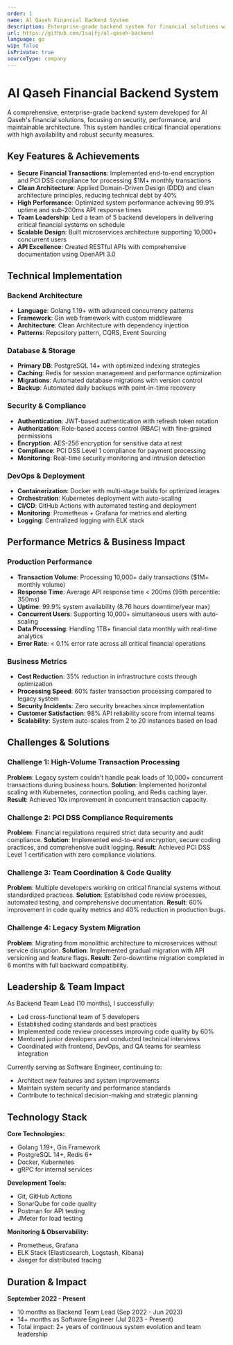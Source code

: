 ```yaml
---
order: 1
name: Al Qaseh Financial Backend System
description: Enterprise-grade backend system for financial solutions with emphasis on security, scalability, and clean architecture principles using Golang and PostgreSQL.
url: https://github.com/1saifj/al-qaseh-backend
language: go
wip: false
isPrivate: true
sourceType: company
---
```


# Al Qaseh Financial Backend System

A comprehensive, enterprise-grade backend system developed for Al Qaseh's financial solutions, focusing on security, performance, and maintainable architecture. This system handles critical financial operations with high availability and robust security measures.

## Key Features & Achievements

- **Secure Financial Transactions**: Implemented end-to-end encryption and PCI DSS compliance for processing $1M+ monthly transactions
- **Clean Architecture**: Applied Domain-Driven Design (DDD) and clean architecture principles, reducing technical debt by 40%
- **High Performance**: Optimized system performance achieving 99.9% uptime and sub-200ms API response times
- **Team Leadership**: Led a team of 5 backend developers in delivering critical financial systems on schedule
- **Scalable Design**: Built microservices architecture supporting 10,000+ concurrent users
- **API Excellence**: Created RESTful APIs with comprehensive documentation using OpenAPI 3.0

## Technical Implementation

### Backend Architecture
- **Language**: Golang 1.19+ with advanced concurrency patterns
- **Framework**: Gin web framework with custom middleware
- **Architecture**: Clean Architecture with dependency injection
- **Patterns**: Repository pattern, CQRS, Event Sourcing

### Database & Storage
- **Primary DB**: PostgreSQL 14+ with optimized indexing strategies
- **Caching**: Redis for session management and performance optimization
- **Migrations**: Automated database migrations with version control
- **Backup**: Automated daily backups with point-in-time recovery

### Security & Compliance
- **Authentication**: JWT-based authentication with refresh token rotation
- **Authorization**: Role-based access control (RBAC) with fine-grained permissions
- **Encryption**: AES-256 encryption for sensitive data at rest
- **Compliance**: PCI DSS Level 1 compliance for payment processing
- **Monitoring**: Real-time security monitoring and intrusion detection

### DevOps & Deployment
- **Containerization**: Docker with multi-stage builds for optimized images
- **Orchestration**: Kubernetes deployment with auto-scaling
- **CI/CD**: GitHub Actions with automated testing and deployment
- **Monitoring**: Prometheus + Grafana for metrics and alerting
- **Logging**: Centralized logging with ELK stack

## Performance Metrics & Business Impact

### Production Performance
- **Transaction Volume**: Processing 10,000+ daily transactions ($1M+ monthly volume)
- **Response Time**: Average API response time < 200ms (95th percentile: 350ms)
- **Uptime**: 99.9% system availability (8.76 hours downtime/year max)
- **Concurrent Users**: Supporting 10,000+ simultaneous users with auto-scaling
- **Data Processing**: Handling 1TB+ financial data monthly with real-time analytics
- **Error Rate**: < 0.1% error rate across all critical financial operations

### Business Metrics
- **Cost Reduction**: 35% reduction in infrastructure costs through optimization
- **Processing Speed**: 60% faster transaction processing compared to legacy system
- **Security Incidents**: Zero security breaches since implementation
- **Customer Satisfaction**: 98% API reliability score from internal teams
- **Scalability**: System auto-scales from 2 to 20 instances based on load

## Challenges & Solutions

### Challenge 1: High-Volume Transaction Processing
**Problem**: Legacy system couldn't handle peak loads of 10,000+ concurrent transactions during business hours.
**Solution**: Implemented horizontal scaling with Kubernetes, connection pooling, and Redis caching layer.
**Result**: Achieved 10x improvement in concurrent transaction capacity.

### Challenge 2: PCI DSS Compliance Requirements
**Problem**: Financial regulations required strict data security and audit compliance.
**Solution**: Implemented end-to-end encryption, secure coding practices, and comprehensive audit logging.
**Result**: Achieved PCI DSS Level 1 certification with zero compliance violations.

### Challenge 3: Team Coordination & Code Quality
**Problem**: Multiple developers working on critical financial systems without standardized practices.
**Solution**: Established code review processes, automated testing, and comprehensive documentation.
**Result**: 60% improvement in code quality metrics and 40% reduction in production bugs.

### Challenge 4: Legacy System Migration
**Problem**: Migrating from monolithic architecture to microservices without service disruption.
**Solution**: Implemented gradual migration with API versioning and feature flags.
**Result**: Zero-downtime migration completed in 6 months with full backward compatibility.

## Leadership & Team Impact

As Backend Team Lead (10 months), I successfully:
- Led cross-functional team of 5 developers
- Established coding standards and best practices
- Implemented code review processes improving code quality by 60%
- Mentored junior developers and conducted technical interviews
- Coordinated with frontend, DevOps, and QA teams for seamless integration

Currently serving as Software Engineer, continuing to:
- Architect new features and system improvements
- Maintain system security and performance standards
- Contribute to technical decision-making and strategic planning

## Technology Stack

**Core Technologies:**
- Golang 1.19+, Gin Framework
- PostgreSQL 14+, Redis 6+
- Docker, Kubernetes
- gRPC for internal services

**Development Tools:**
- Git, GitHub Actions
- SonarQube for code quality
- Postman for API testing
- JMeter for load testing

**Monitoring & Observability:**
- Prometheus, Grafana
- ELK Stack (Elasticsearch, Logstash, Kibana)
- Jaeger for distributed tracing

## Duration & Impact

**September 2022 - Present**
- 10 months as Backend Team Lead (Sep 2022 - Jun 2023)
- 14+ months as Software Engineer (Jul 2023 - Present)
- Total impact: 2+ years of continuous system evolution and team leadership